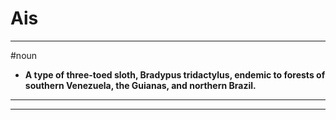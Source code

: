 # Ais
---
#noun
- **A type of three-toed sloth, Bradypus tridactylus, endemic to forests of southern Venezuela, the Guianas, and northern Brazil.**
---
---
